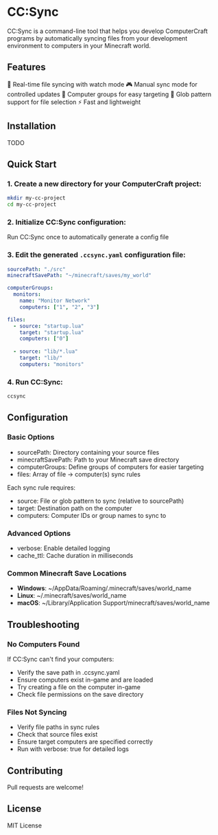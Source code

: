 # CC:Sync

CC:Sync is a command-line tool that helps you develop ComputerCraft programs by automatically syncing files from your development environment to computers in your Minecraft world.

## Features

🔄 Real-time file syncing with watch mode
🎮 Manual sync mode for controlled updates
👥 Computer groups for easy targeting
🌟 Glob pattern support for file selection
⚡ Fast and lightweight

## Installation
TODO

## Quick Start

### 1. Create a new directory for your ComputerCraft project:
```bash
mkdir my-cc-project
cd my-cc-project
```

### 2. Initialize CC:Sync configuration:

Run CC:Sync once to automatically generate a config file

### 3. Edit the generated `.ccsync.yaml` configuration file:
```yaml
sourcePath: "./src"
minecraftSavePath: "~/minecraft/saves/my_world"

computerGroups:
  monitors:
    name: "Monitor Network"
    computers: ["1", "2", "3"]

files:
  - source: "startup.lua"
    target: "startup.lua"
    computers: ["0"]
  
  - source: "lib/*.lua"
    target: "lib/"
    computers: "monitors"
```

### 4. Run CC:Sync:
```bash
ccsync
```

## Configuration
### Basic Options
- sourcePath: Directory containing your source files
- minecraftSavePath: Path to your Minecraft save directory
- computerGroups: Define groups of computers for easier targeting
- files: Array of file → computer(s) sync rules

Each sync rule requires:
- source: File or glob pattern to sync (relative to sourcePath)
- target: Destination path on the computer
- computers: Computer IDs or group names to sync to

### Advanced Options
- verbose: Enable detailed logging
- cache_ttl: Cache duration in milliseconds

### Common Minecraft Save Locations

- **Windows**: ~/AppData/Roaming/.minecraft/saves/world_name
- **Linux**: ~/.minecraft/saves/world_name
- **macOS**: ~/Library/Application Support/minecraft/saves/world_name

## Troubleshooting
### No Computers Found
If CC:Sync can't find your computers:
- Verify the save path in .ccsync.yaml
- Ensure computers exist in-game and are loaded
- Try creating a file on the computer in-game
- Check file permissions on the save directory

### Files Not Syncing
- Verify file paths in sync rules
- Check that source files exist
- Ensure target computers are specified correctly
- Run with verbose: true for detailed logs


## Contributing
Pull requests are welcome!

## License
MIT License